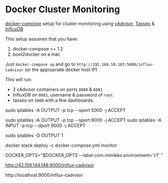 # Docker Cluster Monitoring

[docker-compose](https://docs.docker.com/compose/install/) setup for cluster monitoring using [cAdvisor](https://github.com/google/cadvisor), [Tasseo](https://github.com/obfuscurity/tasseo) & [InfluxDB](http://influxdb.com/)

This setup assumes that you have:

1. docker-compose >= 1.2
2. boot2docker on a mac

Just `docker-compose up` and go to `http://192.168.59.103:5000/influx-cadvisor` (or the appropriate docker host IP)

This will run:

- 2 cAdvisor containers on ports `8080` & `8081`
- InfluxDB on `8083`, username & password of `root`
- tasseo on `5000` with a few dashboards.


sudo iptables -A OUTPUT -p tcp --sport 5000 -j ACCEPT

sudo iptables -A OUTPUT -p tcp --sport 9000 -j ACCEPT
sudo iptables -A INPUT -p tcp --dport 9000 -j ACCEPT

sudo iptables -D OUTPUT 1

docker stack deploy -c docker-compose.yml monitor

DOCKER_OPTS="$DOCKER_OPTS --label com.mimikko.environment='c1' "


http://42.159.144.148:9000/influx-cadvisor

http://localhost:9000/influx-cadvisor
